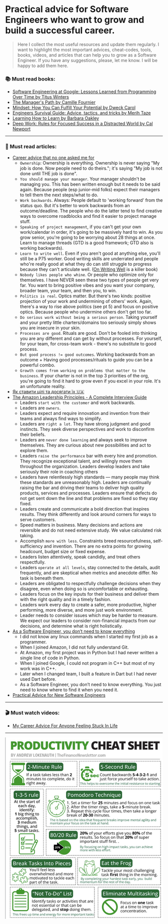 # Practical advice for Software Engineers who want to grow and build a successful career.

> Here I collect the most useful resources and update them regularly.
> I want to highlight the most important advices, cheat-codes, tools, books, videos, and articles that can help you to grow as a Software Engineer.
> If you have any suggestions, please, let me know. I will be happy to add them here.

### 📚 Must read books:
- [Software Engineering at Google: Lessons Learned from Programming Over Time by Titus Winters](https://www.amazon.com/Software-Engineering-Google-Lessons-Programming/dp/1492082791?tag=interior0d3-20)
- [The Manager's Path by Camille Fournier](https://www.amazon.com/Managers-Path-Leaders-Navigating-Growth/dp/1491973897?tag=interior0d3-20)
- [Mindset: How You Can Fulfill Your Potential by Dweck Carol](https://www.amazon.com/Mindset-How-Fulfill-Your-Potential/dp/1780332009?tag=interior0d3-20)
- [Engineers Survival Guide: Advice, tactics, and tricks by Merih Taze](https://www.amazon.com/Engineers-Survival-Guide-Facebook-Microsoft/dp/B09MBZBGFK?tag=interior0d3-20)
- [Learning How to Learn by Barbara Oakley](https://www.amazon.com/Learning-How-Learn-Spending-Studying/dp/0143132547?tag=interior0d3-20)
- [Deep Work: Rules for Focused Success in a Distracted World by Cal Newport](https://www.amazon.com/Deep-Work-Focused-Success-Distracted/dp/1455586692?tag=interior0d3-20)

--- 

### 📝 Must read articles:
- [Career advice that no one asked me for](https://www.linkedin.com/posts/gokulnathsridhar_what-i-consider-good-career-advice-that-activity-7216650274109558784-KoT9/?utm_source=share&utm_medium=member_desktop)
    - `Ownership`: Ownership is everything. Ownership is never saying "My job is done. Now people need to do theirs."; it's saying "My job is not done until THE job is done".
    - `You should manage your manager`. Your manager shouldn't be managing you. This has been written enough but it needs to be said again. Because people (esp junior-mid folks) expect their managers to tell them the next steps/what to do.
    - `Work backwards`. Always: People default to 'working forward' from the status quo. But it's better to work backwards from an outcome/deadline. The people who do the latter tend to find creative ways to overcome roadblocks and find it easier to project manage stuff.
    - `Speaking of project management`, if you can't get your own work/calendar in order, it's going to be massively hard to win. As you grow senior, you're going to be worrying about 28 things at once. Learn to manage threads (GTD is a good framework; GTD also is working backwards).
    - `Learn to write well`. Even if you aren't good at anything else, you'll still be a P75 worker. Good writing skills are underrated and people who're really good at what they do can still struggle to progress because they can't articulate well. ([On Writing Well](https://www.amazon.com/Writing-Well-Classic-Guide-Nonfiction/dp/0060891548?tag=interior0d3-20) is a killer book)
    - `Nobody likes people who whine`. Or people who optimize only for themselves. I have NEVER seen these two types of people get very far. You want to bring positive vibes and you want your company, broader team, your team, and then you, to win.
    - `Politics is real`. Optics matter. But there's two kinds: positive projection of your work and undermining of others' work. Again, there's a way to rise above politics (see pt 5) and focus on positive optics. Because people who undermine others don't get too far.
    - `Do serious work without being a serious person`. Taking yourself and your pretty little charters/domains too seriously simply shows you are insecure in your skin.
    - `Processes are good`. Rituals are good. Don't be fooled into thinking you are any different and can get by without processes. For yourself, for your team, for cross-team work - there's no substitute to good process.
    - `But good process != good outcomes`. Working backwards from an outcome + Having good processes/rituals to guide you can be a powerful combo.
    - `Growth comes from working on problems that matter to the business`. If your charter is not in the top 3 priorities of the org, you're going to find it hard to grow even if you excel in your role. It's an unfortunate reality.
- [Як ставити цілі та досягати їх 🇺🇦](https://telegraf.design/yak-stavyty-tsili)
- [The Amazon Leadership Principles - A Complete Interview Guide](https://www.scarletink.com/p/interviewing-at-amazon-leadership-principles)
    - Leaders `start with the customer` and work backwards.
    - Leaders are `owners`.
    - Leaders expect and require innovation and invention from their teams and always find ways to simplify.
    - Leaders are `right a lot`. They have strong judgment and good instincts. They seek diverse perspectives and work to disconfirm their beliefs.
    - Leaders are `never done learning` and always seek to improve themselves. They are curious about new possibilities and act to explore them.
    - Leaders `raise the performance` bar with every hire and promotion. They recognize exceptional talent, and willingly move them throughout the organization. Leaders develop leaders and take seriously their role in coaching others
    - Leaders have relentlessly high standards — many people may think these standards are unreasonably high. Leaders are continually raising the bar and driving their teams to deliver high quality products, services and processes. Leaders ensure that defects do not get sent down the line and that problems are fixed so they stay fixed.
    - Leaders create and communicate a bold direction that inspires results. They think differently and look around corners for ways to serve customers.
    - Speed matters in business. Many decisions and actions are reversible and do not need extensive study. We value calculated risk taking.
    - Accomplish `more with less`. Constraints breed resourcefulness, self-sufficiency and invention. There are no extra points for growing headcount, budget size or fixed expense.
    - Leaders listen attentively, speak candidly, and treat others respectfully.
    - Leaders `operate at all levels`, stay connected to the details, audit frequently, and are skeptical when metrics and anecdote differ. No task is beneath them.
    - Leaders are obligated to respectfully challenge decisions when they disagree, even when doing so is uncomfortable or exhausting.
    - Leaders focus on the key inputs for their business and deliver them with the right quality and in a timely fashion.
    - Leaders work every day to create a safer, more productive, higher performing, more diverse, and more just work environment.
    - Leader needs to consider issues which may be harder to measure. We expect our leaders to consider non-financial impacts from our decisions, and determine what is right holistically.
- [As a Software Engineer, you don’t need to know everything](https://www.linkedin.com/feed/update/urn:li:activity:7183337534188404736)
    - I did not know any linux commands when I started my first job as a programmer.
    - When I joined Amazon, I did not fully understand Git.
    - At Amazon, my first project was in Python but I had never written a single line of code in Python.
    - When I joined Google, I could not program in C++ but most of my work was in C++.
    - Later when I changed team, I built a feature in Dart but I had never used Dart before.
    - As a Software Engineer, you don’t need to know everything. You just need to know where to find it when you need it.
- [Practical Advice for New Software Engineers](https://product.hubspot.com/blog/practical-advice-for-new-software-engineers)

---

### 🎬 Must watch videos:
- [My Career Advice For Anyone Feeling Stuck In Life](https://youtu.be/Jl4Waz8TmyU?si=tDtsY48Z0d_pCFlY)


---

![productivity_cheat.png](images/productivity_cheat.png)
